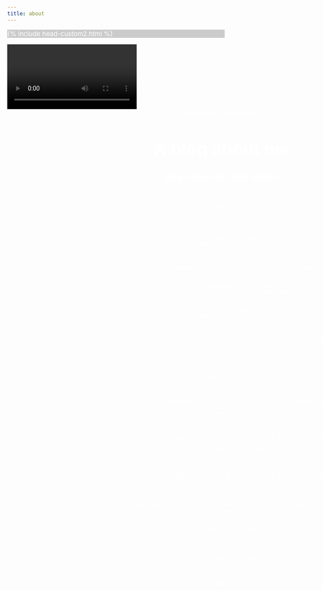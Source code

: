 ```yaml
---
title: about
---
```



{% include head-custom2.html %}

<style>
    #wrapper
    {
    position:relative;
    text-align:center;
    margin:0 auto;
    padding:0px;
    width:995px;
    z-index:2;
    color: white;
    }
    h1
    {
    margin-top:50px;
    color:white;
    font-size:40px;
    }
    h2
    {
    margin-top:25px;
    color:white;
    font-size:25px;
    }
    p
    {
    margin-top:10px;
    color:white;
    font-size:15px;
    background: rgba(0,0,0,0.2);
    }
</style>

<div id="video_wrapper">
    <video autoplay loop>
        <source src="https://drive.google.com/uc?export=view&id=1IOK35bZ6iM5q4rYxhLmlFwYa3lHjINXR" type="video/mp4">
    </video>
    <div id="wrapper">
        {% include nav_frontend.html %}
        <h1>A blog about me</h1>
        <h2>My interest and skills</h2>
        
        <table>
            <tr>
                <th>Interest</th>
                <th>Skills</th>
            </tr>
            
            <tr>
                <td>Video game</td>
                <td>Know a little bit of Java</td>
            </tr>
            <tr>
                <td>Soccer</td>
                <td>Know how to build a website with Flask</td>
            </tr>
            <tr>
                <td>Read fiction</td>
                <td>know how to use Github</td>
            </tr>
            <tr>
                <td>Sleep</td>
                <td>Know how to use Python</td>
            </tr>
        </table>
        
        <h2>something for the week that shows your goals, efforts, and vocab</h2>
        
        <table>
            <tr>
                <th>Goals</th>
                <th>Vocab</th>
                <th>Gratitude list</th>
            </tr>
   
            <tr>
                <td>Something I will put right here in the future</td>
                <td>mental health</td>
                <td>my parents</td>
            </tr>
  
             <tr>
                <td>Something I will put right here in the future</td>
                <td>psychology</td>
                <td>teachers</td>
             </tr>
  
             <tr>
                <td>Something I will put right here in the future</td>
                <td>Something I will put right here in the future</td>
                <td>friends</td>
             </tr>
        <p>
            Some notes about gratitude to someone on campus and someone at home
        </p>
            
        <p>
            Someone on campus:
            
        </p>
            
        <p>
            Someone at home:
            
        </p>
        
    </div>
</div>
<script type="text/javascript" src="http://ajax.googleapis.com/ajax/libs/jquery/1.5/jquery.min.js">

function logItType(output) {
    console.log(typeof output, ";", output);
}

function Person(name, ghID, classOf) {
  this.name = name;
  this.ghID = ghID;
  this.classOf = classOf;
  this.role = "";
}

Person.prototype.setRole = function(role) {
  this.role = role;
}

// define a JSON conversion "method" associated with Person
Person.prototype.toJSON = function() {
  const obj = {name: this.name, ghID: this.ghID, classOf: this.classOf, role: this.role};
  const json = JSON.stringify(obj);  // json/string is useful when passing data on internet
  return json;
}

var teacher = new Person("Mr M", "jm1021", 1977);  // object type is easy to work with in JavaScript
teacher.setRole("Teacher");   // set the role


var students = [ 
    new Person("Anthony", "tonyhieu", 2022),
    new Person("Bria", "B-G101", 2023),
    new Person("Allie", "xiaoa0", 2023),
    new Person("Tigran", "Tigran7", 2023),
    new Person("Rebecca", "Rebecca-123", 2023)
];

// define a classroom and build Classroom objects and json
function Classroom(teacher, students){ // 1 teacher, many student
    // start Classroom with Teacher
    teacher.setRole("Teacher");
    this.teacher = teacher;
    this.classroom = [teacher];
    // add each Student to Classroom
    this.students = students;
    this.students.forEach(student => { student.setRole("Student"); this.classroom.push(student); });
    // build json/string format of Classroom
    this.json = [];
    this.classroom.forEach(person => this.json.push(person.toJSON()));
}

// make a CompSci classroom from formerly defined teacher and students
compsci = new Classroom(teacher, students);


Classroom.prototype._toHtml = function() {
    // HTML Style is build using inline structure
    var style = (
      "display:inline-block;" +
      "border: 2px solid grey;" +
      "box-shadow: 0.8em 0.4em 0.4em grey;"
    );
  
    // HTML Body of Table is build as a series of concatenations (+=)
    var body = "";
    // Heading for Array Columns
    body += "<tr>";
    body += "<th><mark>" + "Name" + "</mark></th>";
    body += "<th><mark>" + "GitHub ID" + "</mark></th>";
    body += "<th><mark>" + "Class Of" + "</mark></th>";
    body += "<th><mark>" + "Role" + "</mark></th>";
    body += "</tr>";
    // Data of Array, iterate through each row of compsci.classroom 
    for (var row in compsci.classroom) {
      // tr for each row, a new line
      body += "<tr>";
      // td for each column of data
      body += "<td>" + compsci.classroom[row].name + "</td>";
      body += "<td>" + compsci.classroom[row].ghID + "</td>";
      body += "<td>" + compsci.classroom[row].classOf + "</td>";
      body += "<td>" + compsci.classroom[row].role + "</td>";
      // tr to end line
      body += "<tr>";
    }
  
     // Build and HTML fragment of div, table, table body
    return (
      "<div style='" + style + "'>" +
        "<table>" +
          body +
        "</table>" +
      "</div>"
    );
  
  };
  
  // IJavaScript HTML processor receive parameter of defined HTML fragment
  $$.html(compsci._toHtml());

  $$.async();

console.log("Hello, World!");

var action = {
    $$: $$,
    console: console,
};

setTimeout(function() {
    $$.clear(0);    // clear output cell
    action.$$.sendResult("Goodbye!");
}, 200000);  // 2 second timer





</script>
